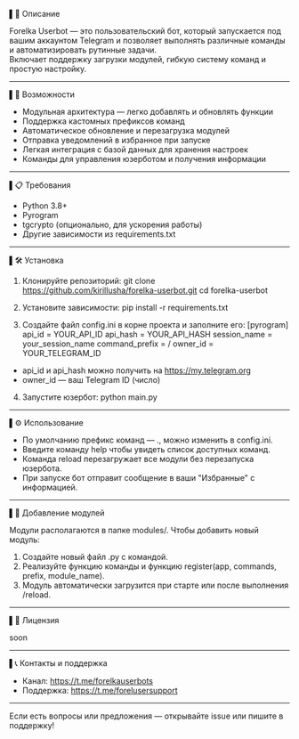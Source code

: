 ▌📢 Описание

Forelka Userbot — это пользовательский бот, который запускается под вашим аккаунтом Telegram и позволяет выполнять различные команды и автоматизировать рутинные задачи.  
Включает поддержку загрузки модулей, гибкую систему команд и простую настройку.

---

▌🚀 Возможности

- Модульная архитектура — легко добавлять и обновлять функции
- Поддержка кастомных префиксов команд
- Автоматическое обновление и перезагрузка модулей
- Отправка уведомлений в избранное при запуске
- Легкая интеграция с базой данных для хранения настроек
- Команды для управления юзерботом и получения информации

---

▌📋 Требования

- Python 3.8+
- Pyrogram
- tgcrypto (опционально, для ускорения работы)
- Другие зависимости из requirements.txt

---

▌🛠 Установка

1. Клонируйте репозиторий:
git clone https://github.com/kirillusha/forelka-userbot.git
cd forelka-userbot


2. Установите зависимости:
pip install -r requirements.txt


3. Создайте файл config.ini в корне проекта и заполните его:
[pyrogram]
api_id = YOUR_API_ID
api_hash = YOUR_API_HASH
session_name = your_session_name
command_prefix = /
owner_id = YOUR_TELEGRAM_ID


- api_id и api_hash можно получить на https://my.telegram.org
- owner_id — ваш Telegram ID (число)

4. Запустите юзербот:
python main.py


---

▌⚙ Использование

- По умолчанию префикс команд — ., можно изменить в config.ini.
- Введите команду help чтобы увидеть список доступных команд.
- Команда reload перезагружает все модули без перезапуска юзербота.
- При запуске бот отправит сообщение в ваши "Избранные" с информацией.

---

▌🧩 Добавление модулей

Модули располагаются в папке modules/. Чтобы добавить новый модуль:

1. Создайте новый файл .py с командой.
2. Реализуйте функцию команды и функцию register(app, commands, prefix, module_name).
3. Модуль автоматически загрузится при старте или после выполнения /reload.

---

▌📝 Лицензия

soon

---

▌📞 Контакты и поддержка

- Канал: https://t.me/forelkauserbots
- Поддержка: https://t.me/forelusersupport

---

Если есть вопросы или предложения — открывайте issue или пишите в поддержку!
